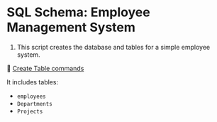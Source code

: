 # SQL Schema: Employee Management System

1. This script creates the database and tables for a simple employee system.

📄 [Create Table commands](https://github.com/Pankaj1105/SQL-codes/blob/main/create_schema.sql)

It includes tables:
- `employees`
- `Departments`
- `Projects`
